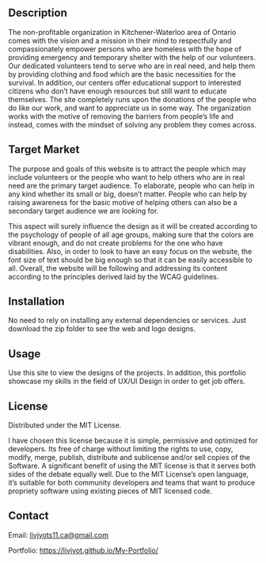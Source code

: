 ## Description
 
The non-profitable organization in Kitchener-Waterloo area of Ontario comes with the vision and a mission in their mind to respectfully and compassionately empower persons who are homeless with the hope of providing emergency and temporary shelter with the help of our volunteers. Our dedicated volunteers tend to serve who are in real need, and help them by providing clothing and food which are the basic necessities for the survival. In addition, our centers offer educational support to interested citizens who don’t have enough resources but still want to educate themselves. The site completely runs upon the donations of the people who do like our work, and want to appreciate us in some way. The organization works with the motive of removing the barriers from people’s life and instead, comes with the mindset of solving any problem they comes across.

## Target Market

The purpose and goals of this website is to attract the people which may include volunteers or the people who want to help others who are in real need are the primary target audience. To elaborate, people who can help in any kind whether its small or big, doesn’t matter. People who can help by raising awareness for the basic motive of helping others can also be a secondary target audience we are looking for.

This aspect will surely influence the design as it will be created according to the psychology of people of all age groups, making sure that the colors are vibrant enough, and do not create problems for the one who have disabilities. Also, in order to look to have an easy focus on the website, the font size of text should be big enough so that it can be easily accessible to all. Overall, the website will be following and addressing its content according to the principles derived laid by the WCAG guidelines.

## Installation

No need to rely on installing any external dependencies or services. Just download the zip folder to see the web and logo designs.


## Usage

Use this site to view the designs of the projects. In addition, this portfolio showcase my skills in the field of UX/UI Design in order to get job offers.

## License
Distributed under the MIT License. 

I have chosen this license because it is simple, permissive and optimized for developers. Its free of charge without limiting the rights to use, copy, modify, merge, publish, distribute and sublicense and/or sell copies of the Software. A significant benefit of using the MIT license is that it serves both sides of the debate equally well. Due to the MIT License’s open language, it’s suitable for both community developers and teams that want to produce propriety software using existing pieces of MIT licensed code.

## Contact
Email: livjyots11.ca@gmail.com

Portfolio: https://livjyot.github.io/My-Portfolio/
